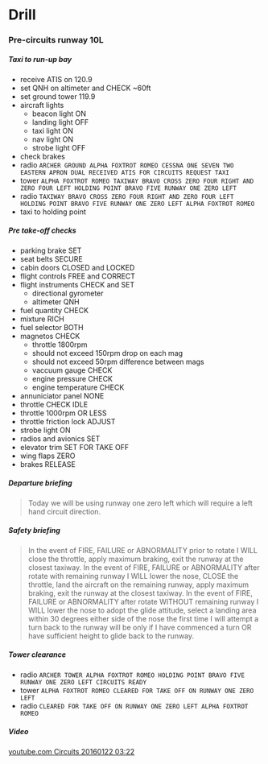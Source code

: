 # Drill

### Pre-circuits runway 10L

##### Taxi to run-up bay

* receive ATIS on 120.9
* set QNH on altimeter and CHECK ~60ft
* set ground tower 119.9
* aircraft lights
  * beacon light ON
  * landing light OFF
  * taxi light ON
  * nav light ON
  * strobe light OFF
* check brakes
* radio `ARCHER GROUND ALPHA FOXTROT ROMEO CESSNA ONE SEVEN TWO EASTERN APRON
  DUAL RECEIVED ATIS FOR CIRCUITS REQUEST TAXI`
* tower `ALPHA FOXTROT ROMEO TAXIWAY BRAVO CROSS ZERO FOUR RIGHT AND ZERO FOUR
  LEFT HOLDING POINT BRAVO FIVE RUNWAY ONE ZERO LEFT`
* radio `TAXIWAY BRAVO CROSS ZERO FOUR RIGHT AND ZERO FOUR LEFT HOLDING POINT
  BRAVO FIVE RUNWAY ONE ZERO LEFT ALPHA FOXTROT ROMEO`
* taxi to holding point

##### Pre take-off checks

* parking brake SET
* seat belts SECURE
* cabin doors CLOSED and LOCKED
* flight controls FREE and CORRECT
* flight instruments CHECK and SET
  * directional gyrometer
  * altimeter QNH
* fuel quantity CHECK
* mixture RICH
* fuel selector BOTH
* magnetos CHECK
  * throttle 1800rpm
  * should not exceed 150rpm drop on each mag
  * should not exceed 50rpm difference between mags
  * vaccuum gauge CHECK
  * engine pressure CHECK
  * engine temperature CHECK
* annuniciator panel NONE
* throttle CHECK IDLE
* throttle 1000rpm OR LESS
* throttle friction lock ADJUST
* strobe light ON
* radios and avionics SET
* elevator trim SET FOR TAKE OFF
* wing flaps ZERO
* brakes RELEASE

##### Departure briefing

> Today we will be using runway one zero left which will require a left hand
  circuit direction.

##### Safety briefing

> In the event of FIRE, FAILURE or ABNORMALITY prior to rotate I WILL close the
  throttle, apply maximum braking, exit the runway at the closest taxiway.
> In the event of FIRE, FAILURE or ABNORMALITY after rotate with remaining
  runway I WILL lower the nose, CLOSE the throttle, land the aircraft on the
  remaining runway, apply maximum braking, exit the runway at the closest
  taxiway.
> In the event of FIRE, FAILURE or ABNORMALITY after rotate WITHOUT remaining
  runway I WILL lower the nose to adopt the glide attitude, select a landing
  area within 30 degrees either side of the nose the first time I will attempt a
  turn back to the runway will be only if I have commenced a turn OR have
  sufficient height to glide back to the runway.  

##### Tower clearance

* radio `ARCHER TOWER ALPHA FOXTROT ROMEO HOLDING POINT BRAVO FIVE RUNWAY ONE
  ZERO LEFT CIRCUITS READY`
* tower `ALPHA FOXTROT ROMEO CLEARED FOR TAKE OFF ON RUNWAY ONE ZERO LEFT`
* radio `CLEARED FOR TAKE OFF ON RUNWAY ONE ZERO LEFT ALPHA FOXTROT ROMEO`

##### Video

[youtube.com Circuits 20160122 03:22](https://www.youtube.com/watch?v=gz8Ivcjas9o#t=202)
